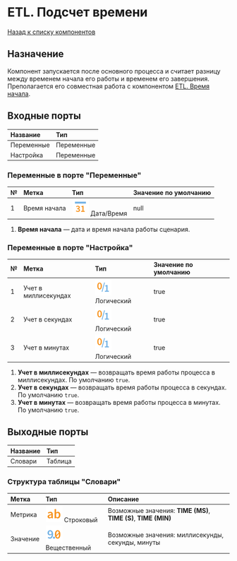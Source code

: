 # ETL. Подсчет времени

[Назад к списку компонентов](../README.md)

## Назначение

Компонент запускается после основного процесса и считает разницу между временем начала его работы и временем его завершения. Преполагается его совместная работа с компонентом [ETL. Время начала](./etl-start-time.md).

## Входные порты

| Название     | Тип        |
|:-------------|:-----------|
| Переменные   | Переменные |
| Настройка    | Переменные |

### Переменные в порте "Переменные"

| №  | Метка                                | Тип                                     | Значение по умолчанию  |
|:---|:-------------------------------------|:----------------------------------------|:-----------------------|
| 1  | Время начала                         | ![](./img/datetime.svg) Дата/Время      | null                   |

1. **Время начала** — дата и время начала работы сценария.

### Переменные в порте "Настройка"

| №  | Метка                | Тип                                    | Значение по умолчанию  |
|:---|:---------------------|:---------------------------------------|:-----------------------|
| 1  | Учет в миллисекундах | ![](./img/logical.svg) Логический      | true                   |
| 2  | Учет в секундах      | ![](./img/logical.svg) Логический      | true                   |
| 3  | Учет в минутах       | ![](./img/logical.svg) Логический      | true                   |

1. **Учет в миллисекундах** — возвращать время работы процесса в миллисекундах. По умолчанию `true`.
2. **Учет в секундах**  — возвращать время работы процесса в секундах. По умолчанию `true`.
3. **Учет в минутах**  — возвращать время работы процесса в минутах. По умолчанию `true`.

## Выходные порты

| Название     | Тип        |
|:-------------|:-----------|
| Словари      | Таблица    |

### Структура таблицы "Словари"

| Метка     | Тип                                    | Описание                |
|:----------|:---------------------------------------|:------------------------|
| Метрика   | ![](./img/string.svg) Строковый        |Возможные значения: **TIME (MS)**, **TIME (S)**, **TIME (MIN)**|
| Значение  | ![](./img/realnumber.svg) Вещественный |Возможные значения: миллисекунды, секунды, минуты|